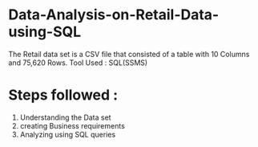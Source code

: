 # Data-Analysis-on-Retail-Data-using-SQL
 The Retail data set is a CSV file that consisted of a table with 10 Columns and 75,620 Rows.
 Tool Used : SQL(SSMS)
 
 Steps followed :
 =========================================================================================
 1) Understanding the Data set
 2) creating Business requirements
 3) Analyzing using SQL queries
 
